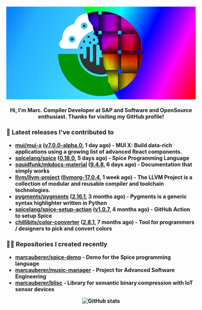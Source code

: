 <p align="center">
	<img src="https://raw.githubusercontent.com/marcauberer/marcauberer/master/images/frontpage-image.jpg">
	<br><br>
	<b>Hi, I'm Marc. Compiler Developer at SAP and Software and OpenSource enthusiast. Thanks for visiting my GitHub profile!
</p>

### 🚀 Latest releases I've contributed to


- [mui/mui-x](https://github.com/mui/mui-x) ([v7.0.0-alpha.0](https://github.com/mui/mui-x/releases/tag/v7.0.0-alpha.0), 1 day ago) - MUI X: Build data-rich applications using a growing list of advanced React components.
- [spicelang/spice](https://github.com/spicelang/spice) ([0.18.0](https://github.com/spicelang/spice/releases/tag/0.18.0), 5 days ago) - Spice Programming Language
- [squidfunk/mkdocs-material](https://github.com/squidfunk/mkdocs-material) ([9.4.8](https://github.com/squidfunk/mkdocs-material/releases/tag/9.4.8), 6 days ago) - Documentation that simply works
- [llvm/llvm-project](https://github.com/llvm/llvm-project) ([llvmorg-17.0.4](https://github.com/llvm/llvm-project/releases/tag/llvmorg-17.0.4), 1 week ago) - The LLVM Project is a collection of modular and reusable compiler and toolchain technologies.
- [pygments/pygments](https://github.com/pygments/pygments) ([2.16.1](https://github.com/pygments/pygments/releases/tag/2.16.1), 3 months ago) - Pygments is a generic syntax highlighter written in Python
- [spicelang/spice-setup-action](https://github.com/spicelang/spice-setup-action) ([v1.0.7](https://github.com/spicelang/spice-setup-action/releases/tag/v1.0.7), 4 months ago) - GitHub Action to setup Spice 
- [chillibits/color-converter](https://github.com/chillibits/color-converter) ([2.8.1](https://github.com/chillibits/color-converter/releases/tag/2.8.1), 7 months ago) - Tool for programmers / designers to pick and convert colors

### 👨‍💻 Repositories I created recently
- [marcauberer/spice-demo](https://github.com/marcauberer/spice-demo) - Demo for the Spice programming language
- [marcauberer/music-manager](https://github.com/marcauberer/music-manager) - Project for Advanced Software Engineering
- [marcauberer/blisc](https://github.com/marcauberer/blisc) - Library for semantic binary compression with IoT sensor devices

<p align="center">
	<img src="https://github-readme-stats.vercel.app/api?username=marcauberer&show_icons=true&theme=dark" alt="GitHub stats">
</p>
